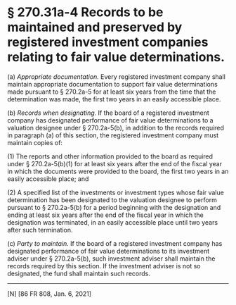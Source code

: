 # § 270.31a-4   Records to be maintained and preserved by registered investment companies relating to fair value determinations.

(a) *Appropriate documentation.* Every registered investment company shall maintain appropriate documentation to support fair value determinations made pursuant to § 270.2a-5 for at least six years from the time that the determination was made, the first two years in an easily accessible place.


(b) *Records when designating.* If the board of a registered investment company has designated performance of fair value determinations to a valuation designee under § 270.2a-5(b), in addition to the records required in paragraph (a) of this section, the registered investment company must maintain copies of:


(1) The reports and other information provided to the board as required under § 270.2a-5(b)(1) for at least six years after the end of the fiscal year in which the documents were provided to the board, the first two years in an easily accessible place; and


(2) A specified list of the investments or investment types whose fair value determination has been designated to the valuation designee to perform pursuant to § 270.2a-5(b) for a period beginning with the designation and ending at least six years after the end of the fiscal year in which the designation was terminated, in an easily accessible place until two years after such termination.


(c) *Party to maintain.* If the board of a registered investment company has designated performance of fair value determinations to its investment adviser under § 270.2a-5(b), such investment adviser shall maintain the records required by this section. If the investment adviser is not so designated, the fund shall maintain such records.



---

[N] [86 FR 808, Jan. 6, 2021]







